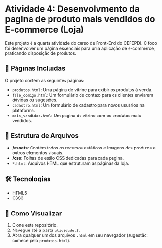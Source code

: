# Atividade 4: Desenvolvmento da pagina de produto mais vendidos do E-commerce (Loja)

Este projeto é a quarta atividade do curso de Front-End do CEFEPDI. O foco foi desenvolver um página essenciais para uma aplicação de e-commerce, praticando disposição de produtos.

## 📄 Páginas Incluídas

O projeto contém as seguintes páginas:

* `produtos.html`: Uma página de vitrine para exibir os produtos à venda.
* `fale_comigo.html`: Um formulário de contato para os clientes enviarem dúvidas ou sugestões.
* `cadastro.html`: Um formulário de cadastro para novos usuários na plataforma.
* `mais_vendidos.html`: Um pagina de vitrine com os produtos mais vendidos.

## 📂 Estrutura de Arquivos

* **/assets**: Contém todos os recursos estáticos e Imagens dos produtos e outros elementos visuais.
* **/css**: Folhas de estilo CSS dedicadas para cada página.
* `*.html`: Arquivos HTML que estruturam as páginas da loja.

## 🛠️ Tecnologias

* HTML5
* CSS3

## 🚀 Como Visualizar

1. Clone este repositório.
2. Navegue até a pasta `atividade.3`.
3. Abra qualquer um dos arquivos `.html` em seu navegador (sugestão: comece pelo `produtos.html`).
